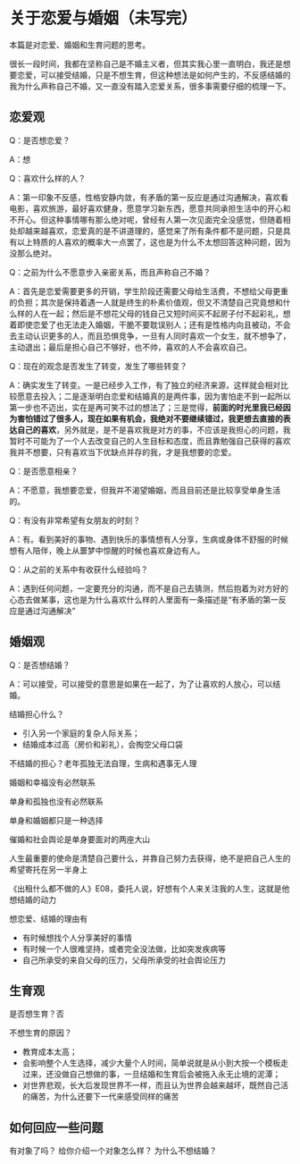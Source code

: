 # 关于恋爱与婚姻（未写完）


本篇是对恋爱、婚姻和生育问题的思考。

<!--more-->

很长一段时间，我都在坚称自己是不婚主义者，但其实我心里一直明白，我还是想要恋爱，可以接受结婚，只是不想生育，但这种想法是如何产生的，不反感结婚的我为什么声称自己不婚，又一直没有踏入恋爱关系，很多事需要仔细的梳理一下。

## 恋爱观

Q：是否想恋爱？

A：想

Q：喜欢什么样的人？

A：第一印象不反感，性格安静内敛，有矛盾的第一反应是通过沟通解决，喜欢看电影，喜欢旅游，最好喜欢健身，愿意学习新东西，愿意共同承担生活中的开心和不开心。但这种事情哪有那么绝对呢，曾经有人第一次见面完全没感觉，但随着相处却越来越喜欢，恋爱真的是不讲道理的，感觉来了所有条件都不是问题，只是具有以上特质的人喜欢的概率大一点罢了，这也是为什么不太想回答这种问题，因为没那么绝对。

Q：之前为什么不愿意步入亲密关系，而且声称自己不婚？

A：首先是恋爱需要更多的开销，学生阶段还需要父母给生活费，不想给父母更重的负担；其次是保持着遇一人就是终生的朴素价值观，但又不清楚自己究竟想和什么样的人在一起；然后是不想花父母的钱自己又短时间买不起房子付不起彩礼，想着即使恋爱了也无法走入婚姻，干脆不要耽误别人；还有是性格内向且被动，不会去主动认识更多的人，而且恐惧竞争，一旦有人同时喜欢一个女生，就不想争了，主动退出；最后是担心自己不够好，也不帅，喜欢的人不会喜欢自己。

Q：现在的观念是否发生了转变，发生了哪些转变？

A：确实发生了转变。一是已经步入工作，有了独立的经济来源，这样就会相对比较愿意去投入；二是逐渐明白恋爱和结婚真的是两件事，因为害怕走不到一起所以第一步也不迈出，实在是再可笑不过的想法了；三是觉得，**前面的时光里我已经因为害怕错过了很多人，现在如果有机会，我绝对不要继续错过，我更想去直接的表达自己的喜欢**，另外就是，是不是喜欢我是对方的事，不应该是我担心的问题，我暂时不可能为了一个人去改变自己的人生目标和态度，而且靠勉强自己获得的喜欢我并不想要，只有喜欢当下优缺点并存的我，才是我想要的恋爱。

Q：是否愿意相亲？

A：不愿意，我想要恋爱，但我并不渴望婚姻，而且目前还是比较享受单身生活的。

Q：有没有非常希望有女朋友的时刻？

A：有。看到美好的事物、遇到快乐的事情想有人分享，生病或身体不舒服的时候想有人陪伴，晚上从噩梦中惊醒的时候也喜欢身边有人。

Q：从之前的关系中有收获什么经验吗？

A：遇到任何问题，一定要充分的沟通，而不是自己去猜测，然后抱着为对方好的心态去做某事，这也是为什么喜欢什么样的人里面有一条描述是“有矛盾的第一反应是通过沟通解决”

## 婚姻观

Q：是否想结婚？

A：可以接受，可以接受的意思是如果在一起了，为了让喜欢的人放心，可以结婚。

结婚担心什么？

- 引入另一个家庭的复杂人际关系；
- 结婚成本过高（房价和彩礼），会掏空父母口袋

不结婚的担心？老年孤独无法自理，生病和遇事无人理

‌婚姻和幸福没有必然联系

‌单身和孤独也没有必然联系

‌单身和婚姻都只是一种选择

催婚和社会舆论是单身要面对的两座大山

人生最重要的使命是清楚自己要什么，并靠自己努力去获得，绝不是把自己人生的希望寄托在另一半身上

《出租什么都不做的人》E08，委托人说，好想有个人来关注我的人生，这就是他想结婚的动力

想恋爱、结婚的理由有

- 有时候想找个人分享美好的事情
- 有时候一个人很难坚持，或者完全没法做，比如突发疾病等
- 自己所承受的来自父母的压力，父母所承受的社会舆论压力

## 生育观

是否想生育？否

不想生育的原因？

- 教育成本太高；
- 会影响整个人生选择，减少大量个人时间，简单说就是从小到大按一个模板走过来，还没做自己想做的事，一旦结婚和生育后会被拖入永无止境的泥潭；
- 对世界悲观，长大后发现世界不一样，而且认为世界会越来越坏，既然自己活的痛苦，为什么还要下一代来感受同样的痛苦



## 如何回应一些问题

有对象了吗？
给你介绍一个对象怎么样？
为什么不想结婚？










